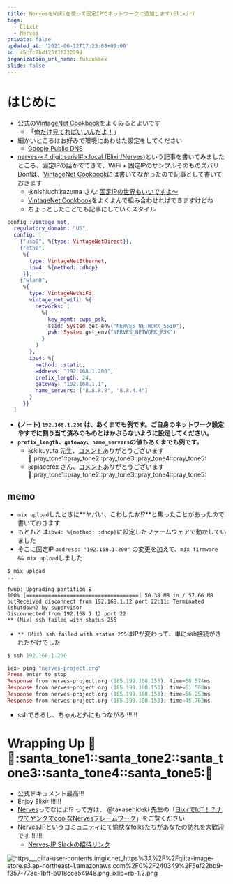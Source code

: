 ```yaml
---
title: NervesをWiFiを使って固定IPでネットワークに追加します(Elixir)
tags:
  - Elixir
  - Nerves
private: false
updated_at: '2021-06-12T17:23:08+09:00'
id: 45cfc7bdf73f3f232299
organization_url_name: fukuokaex
slide: false
---
```

# はじめに
- 公式の[VintageNet Cookbook](https://hexdocs.pm/vintage_net/cookbook.html)をよくみるとよいです
    - 「[俺だけ見てればいいんだよ！](http://www.aristrist.com/)」
- 細かいところはお好みで環境にあわせた設定をしてください
    - [Google Public DNS](https://developers.google.com/speed/public-dns)
- [nerves-<4 digit serial#>.local (Elixir/Nerves)](https://qiita.com/torifukukaiou/items/8ddcdd58b515ee114dbc)という記事を書いてみましたところ、固定IPの話がでてきて、WiFi + 固定IPのサンプルそのものズバリDon!は、[VintageNet Cookbook](https://hexdocs.pm/vintage_net/cookbook.html)には書いてなかったので記事として書いておきます
    - @nishiuchikazuma さん: [固定IPの世界もいいですよ〜](https://qiita.com/torifukukaiou/items/8ddcdd58b515ee114dbc#comment-8788120c077757f2d374)
    - [VintageNet Cookbook](https://hexdocs.pm/vintage_net/cookbook.html)をよくよんで組み合わせればできますけどね
    - ちょっとしたことでも記事にしていくスタイル

```elixir:config/target.exs
config :vintage_net,
  regulatory_domain: "US",
  config: [
    {"usb0", %{type: VintageNetDirect}},
    {"eth0",
     %{
       type: VintageNetEthernet,
       ipv4: %{method: :dhcp}
     }},
    {"wlan0",
     %{
       type: VintageNetWiFi,
       vintage_net_wifi: %{
         networks: [
           %{
             key_mgmt: :wpa_psk,
             ssid: System.get_env("NERVES_NETWORK_SSID"),
             psk: System.get_env("NERVES_NETWORK_PSK")
           }
         ]
       },
       ipv4: %{
         method: :static,
         address: "192.168.1.200",
         prefix_length: 24,
         gateway: "192.168.1.1",
         name_servers: ["8.8.8.8", "8.8.4.4"]
       }
     }}
  ]
```

- **(ノート) `192.168.1.200` は、あくまでも例です。ご自身のネットワーク設定やすでに割り当て済みのものとはかぶらないように設定してください。**
- **`prefix_length`、`gateway`、`name_servers`の値もあくまでも例です。**
    - @kikuyuta 先生、[コメント](https://qiita.com/torifukukaiou/items/45cfc7bdf73f3f232299#comment-3d8c986d05e07610795c)ありがとうございます :pray::pray_tone1::pray_tone2::pray_tone3::pray_tone4::pray_tone5: 
    - @piacerex さん、[コメント](https://qiita.com/torifukukaiou/items/45cfc7bdf73f3f232299#comment-231fc52baf77c44cce01)ありがとうございます:pray::pray_tone1::pray_tone2::pray_tone3::pray_tone4::pray_tone5:

## memo
- `mix upload`したときに**ヤバい、こわしたか:interrobang:**と焦ったことがあったので書いておきます
- もともとは`ipv4: %{method: :dhcp}`に設定したファームウェアで動かしていました
- そこに固定IP `address: "192.168.1.200"` の変更を加えて、`mix firmware && mix upload`しました

```
$ mix upload
...

fwup: Upgrading partition B
100% [====================================] 50.38 MB in / 57.66 MB outReceived disconnect from 192.168.1.12 port 22:11: Terminated (shutdown) by supervisor
Disconnected from 192.168.1.12 port 22
** (Mix) ssh failed with status 255
```

- `** (Mix) ssh failed with status 255`はIPが変わって、単にssh接続がきれただけでした

```elixir
$ ssh 192.168.1.200

iex> ping "nerves-project.org"
Press enter to stop
Response from nerves-project.org (185.199.108.153): time=58.574ms
Response from nerves-project.org (185.199.108.153): time=61.568ms
Response from nerves-project.org (185.199.108.153): time=56.253ms
Response from nerves-project.org (185.199.108.153): time=45.763ms
```

- sshできるし、ちゃんと外にもつながる :bangbang::bangbang::bangbang:

# Wrapping Up :christmas_tree::santa::santa_tone1::santa_tone2::santa_tone3::santa_tone4::santa_tone5::christmas_tree:
- 公式ドキュメント最高!!!
- Enjoy [Elixir](https://elixir-lang.org/) :bangbang::bangbang::bangbang: 
- [Nerves](https://www.nerves-project.org/)ってなによ:interrobang: って方は、 @takasehideki 先生の「[ElixirでIoT！？ナウでヤングでcoolなNervesフレームワーク](https://www2.slideshare.net/takasehideki/elixiriotcoolnerves-236780506)」をご覧ください
- [NervesJP](https://nerves-jp.connpass.com/)というコミュニティにて愉快なfolksたちがあなたの訪れを大歓迎です :bangbang::bangbang::bangbang: 
    - [NervesJP Slackの招待リンク](https://join.slack.com/t/nerves-jp/shared_invite/enQtNzc0NTM1OTA5MzQ1LTg5NTAyYThiYzRlNDRmNDIwM2ZlZTJiZDc1MmE5NTFjYzA5OTE4ZTM5OWQxODFhZjY1NWJmZTc4NThkMjQ1Yjk)

![https___qiita-user-contents.imgix.net_https%3A%2F%2Fqiita-image-store.s3.ap-northeast-1.amazonaws.com%2F0%2F240349%2F5ef22bb9-f357-778c-1bff-b018cce54948.png_ixlib=rb-1.2.png](https://qiita-image-store.s3.ap-northeast-1.amazonaws.com/0/131808/efe3084e-4891-9aa2-0ee3-e053c990ba4c.png)

